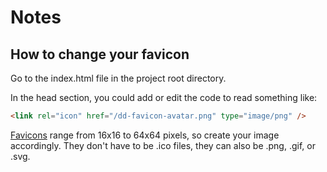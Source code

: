 # Notes

## How to change your favicon

Go to the index.html file in the project root directory.

In the head section, you could add or edit the code to read something like:

```html
<link rel="icon" href="/dd-favicon-avatar.png" type="image/png" />
```

[Favicons](https://en.wikipedia.org/wiki/Favicon) range from 16x16 to 64x64 pixels, so create your image accordingly. They don't have to be .ico files, they can also be .png, .gif, or .svg.
